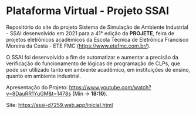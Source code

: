 # Plataforma Virtual - Projeto SSAI
 
Repositório do site do projeto Sistema de Simulação de Ambiente Industrial - SSAI desenvolvido em 2021 para a 41° edição da __PROJETE__, feira de projetos eletrônicos acadêmicos da Escola Técnica de Eletrônica Francisco Moreira da Costa - ETE FMC (https://www.etefmc.com.br/).

O SSAI foi desenvolvido a fim de automatizar e aumentar a precisão da verificação do funcionamento de lógicas de programação de CLPs, que pode ser utilizado tanto em ambiente acadêmico, em instituições de ensino, quanto em ambiente industrial. 

Apresentação do Projeto: https://www.youtube.com/watch?v=8DauRR1YuGM&t=1478s (Min -> __18:10__).

Site: https://ssai-d7259.web.app/inicial.html